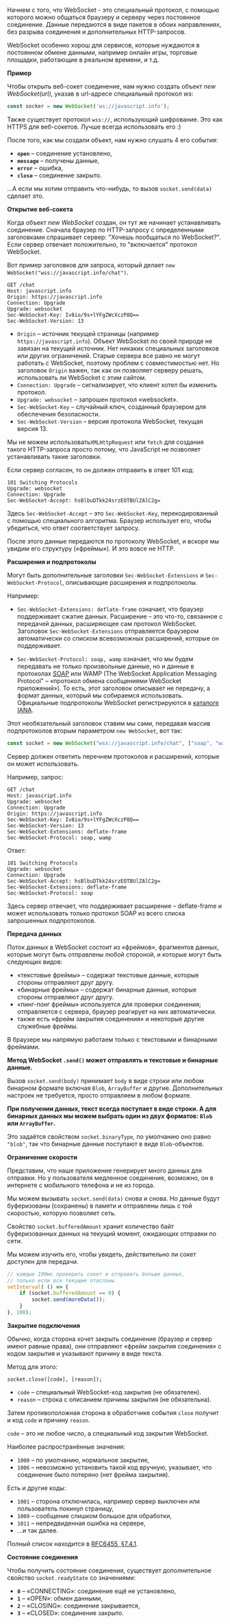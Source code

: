 Начнем с того, что WebSocket - это специальный протокол, с помощью которого можно общаться браузеру и серверу через постоянное соединение.
Данные передаются в виде пакетов в обоих направлениях, без разрыва соединения и дополнительных HTTP-запросов.

WebSocket особенно хорош для сервисов, которые нуждаются в постоянном обмене данными, например онлайн игры, торговые площадки, работающие в реальном времени, и т.д.

**Пример**

Чтобы открыть веб-сокет соединение, нам нужно создать объект *new WebSocket(url)*, указав в url-адресе специальный протокол *ws*:

```js
const socker = new WebSocket('ws://javascript.info');
```

Также существует протокол `wss://`, использующий шифрование. Это как HTTPS для веб-сокетов. Лучше всегда использовать его :)

После того, как мы создали объект, нам нужно слушать 4 его события:

-   **`open`** – соединение установлено,
-   **`message`** – получены данные,
-   **`error`** – ошибка,
-   **`close`** – соединение закрыто.

…А если мы хотим отправить что-нибудь, то вызов `socket.send(data)` сделает это.

**Открытие веб-сокета**

Когда объект *new WebSocket* создан, он тут же начинает устанавливать соединение. Сначала браузер по HTTP-запросу с определенными заголовками спрашивает сервер: "Хочешь пообщаться по WebSocket?". Если сервер отвечает положительно, то "включается" протокол WebSocket.

Вот пример заголовков для запроса, который делает `new WebSocket("wss://javascript.info/chat")`.
```
GET /chat 
Host: javascript.info 
Origin: https://javascript.info 
Connection: Upgrade 
Upgrade: websocket 
Sec-WebSocket-Key: Iv8io/9s+lYFgZWcXczP8Q== 
Sec-WebSocket-Version: 13
```

-   `Origin` – источник текущей страницы (например `https://javascript.info`). Объект WebSocket по своей природе не завязан на текущий источник. Нет никаких специальных заголовков или других ограничений. Старые сервера все равно не могут работать с WebSocket, поэтому проблем с совместимостью нет. Но заголовок `Origin` важен, так как он позволяет серверу решать, использовать ли WebSocket с этим сайтом.
-   `Connection: Upgrade` – сигнализирует, что клиент хотел бы изменить протокол.
-   `Upgrade: websocket` – запрошен протокол «websocket».
-   `Sec-WebSocket-Key` – случайный ключ, созданный браузером для обеспечения безопасности.
-   `Sec-WebSocket-Version` – версия протокола WebSocket, текущая версия 13.

Мы не можем использовать`XMLHttpRequest` или `fetch` для создания такого HTTP-запроса просто потому, что JavaScript не позволяет устанавливать такие заголовки.

Если сервер согласен, то он должен отправить в ответ 101 код:
```
101 Switching Protocols 
Upgrade: websocket 
Connection: Upgrade 
Sec-WebSocket-Accept: hsBlbuDTkk24srzEOTBUlZAlC2g=
```

Здесь `Sec-WebSocket-Accept` – это `Sec-WebSocket-Key`, перекодированный с помощью специального алгоритма. Браузер использует его, чтобы убедиться, что ответ соответствует запросу.

После этого данные передаются по протоколу WebSocket, и вскоре мы увидим его структуру («фреймы»). И это вовсе не HTTP.

**Расширения и подпротоколы**

Могут быть дополнительные заголовки `Sec-WebSocket-Extensions` и `Sec-WebSocket-Protocol`, описывающие расширения и подпротоколы.

Например:

-   `Sec-WebSocket-Extensions: deflate-frame` означает, что браузер поддерживает сжатие данных. Расширение – это что-то, связанное с передачей данных, расширяющее сам протокол WebSocket. Заголовок `Sec-WebSocket-Extensions` отправляется браузером автоматически со списком всевозможных расширений, которые он поддерживает.
    
-   `Sec-WebSocket-Protocol: soap, wamp` означает, что мы будем передавать не только произвольные данные, но и данные в протоколах [SOAP](http://en.wikipedia.org/wiki/SOAP) или WAMP (The WebSocket Application Messaging Protocol" – «протокол обмена сообщениями WebSocket приложений»). То есть, этот заголовок описывает не передачу, а формат данных, который мы собираемся использовать. Официальные подпротоколы WebSocket регистрируются в [каталоге IANA](http://www.iana.org/assignments/websocket/websocket.xml).
    
Этот необязательный заголовок ставим мы сами, передавая массив подпротоколов вторым параметром `new WebSocket`, вот так:

```js
const socket = new WebSocket("wss://javascript.info/chat", ["soap", "wamp"]);
```

Сервер должен ответить перечнем протоколов и расширений, которые он может использовать.

Например, запрос:

```
GET /chat 
Host: javascript.info 
Upgrade: websocket 
Connection: Upgrade 
Origin: https://javascript.info 
Sec-WebSocket-Key: Iv8io/9s+lYFgZWcXczP8Q== 
Sec-WebSocket-Version: 13
Sec-WebSocket-Extensions: deflate-frame 
Sec-WebSocket-Protocol: soap, wamp
```

Ответ:
```
101 Switching Protocols 
Upgrade: websocket 
Connection: Upgrade 
Sec-WebSocket-Accept: hsBlbuDTkk24srzEOTBUlZAlC2g=
Sec-WebSocket-Extensions: deflate-frame 
Sec-WebSocket-Protocol: soap
```

Здесь сервер отвечает, что поддерживает расширение – deflate-frame и может использовать только протокол SOAP из всего списка запрошенных подпротоколов.

**Передача данных**

Поток данных в WebSocket состоит из «фреймов», фрагментов данных, которые могут быть отправлены любой стороной, и которые могут быть следующих видов:

-   «текстовые фреймы» – содержат текстовые данные, которые стороны отправляют друг другу.
-   «бинарные фреймы» – содержат бинарные данные, которые стороны отправляют друг другу.
-   «пинг-понг фреймы» используется для проверки соединения; отправляется с сервера, браузер реагирует на них автоматически.
-   также есть «фрейм закрытия соединения» и некоторые другие служебные фреймы.

В браузере мы напрямую работаем только с текстовыми и бинарными фреймами.

**Метод WebSocket `.send()` может отправлять и текстовые и бинарные данные.**

Вызов `socket.send(body)` принимает `body` в виде строки или любом бинарном формате включая `Blob`, `ArrayBuffer` и другие. Дополнительных настроек не требуется, просто отправляем в любом формате.

**При получении данных, текст всегда поступает в виде строки. А для бинарных данных мы можем выбрать один из двух форматов: `Blob` или `ArrayBuffer`.**

Это задаётся свойством `socket.binaryType`, по умолчанию оно равно `"blob"`, так что бинарные данные поступают в виде `Blob`-объектов.

**Ограничение скорости**

Представим, что наше приложение генерирует много данных для отправки. Но у пользователя медленное соединение, возможно, он в интернете с мобильного телефона и не из города.

Мы можем вызывать `socket.send(data)` снова и снова. Но данные будут буферизованы (сохранены) в памяти и отправлены лишь с той скоростью, которую позволяет сеть.

Свойство `socket.bufferedAmount` хранит количество байт буферизованных данных на текущий момент, ожидающих отправки по сети.

Мы можем изучить его, чтобы увидеть, действительно ли сокет доступен для передачи.

```js
// каждые 100мс проверить сокет и отправить больше данных,
// только если все текущие отосланы
setInterval( () => {
	if (socket.bufferedAmount == 0) {
		socket.send(moreData());
	}
}, 100);
```

**Закрытие подключения**

Обычно, когда сторона хочет закрыть соединение (браузер и сервер имеют равные права), они отправляют «фрейм закрытия соединения» с кодом закрытия и указывают причину в виде текста.

Метод для этого:
```
socket.close([code], [reason]);
```
-   `code` – специальный WebSocket-код закрытия (не обязателен).
-   `reason` – строка с описанием причины закрытия (не обязательна).

Затем противоположная сторона в обработчике события `close` получит и код `code` и причину `reason`.

`code` – это не любое число, а специальный код закрытия WebSocket.

Наиболее распространённые значения:

-   `1000` – по умолчанию, нормальное закрытие,
-   `1006` – невозможно установить такой код вручную, указывает, что соединение было потеряно (нет фрейма закрытия).

Есть и другие коды:

-   `1001` – сторона отключилась, например сервер выключен или пользователь покинул страницу,
-   `1009` – сообщение слишком большое для обработки,
-   `1011` – непредвиденная ошибка на сервере,
-   …и так далее.

Полный список находится в [RFC6455, §7.4.1](https://tools.ietf.org/html/rfc6455#section-7.4.1).

**Состояние соединения**

Чтобы получить состояние соединения, существует дополнительное свойство `socket.readyState` со значениями:

-   **`0`** – «CONNECTING»: соединение ещё не установлено,
-   **`1`** – «OPEN»: обмен данными,
-   **`2`** – «CLOSING»: соединение закрывается,
-   **`3`** – «CLOSED»: соединение закрыто.


